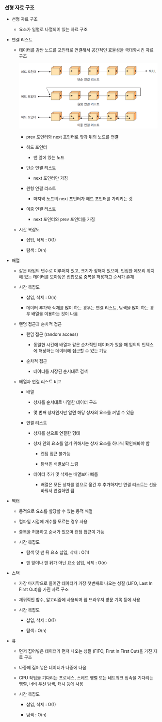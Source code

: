 ### 선형 자료 구조

- 선형 자료 구조
  
  - 요소가 일렬로 나열되어 있는 자료 구조

- 연결 리스트
  
  - 데이터를 감싼 노드를 포인터로 연결해서 공간적인 효율성을 극대화시킨 자료구조
    
    ![연결리스트](./image/%EC%97%B0%EA%B2%B0%EB%A6%AC%EC%8A%A4%ED%8A%B8.png)
    
    - prev 포인터와 next 포인터로 앞과 뒤의 노드를 연결
    
    - 헤드 포인터
      
      - 맨 앞에 있는 노드
    
    - 단순 연결 리스트
      
      - next 포인터만 가짐
    
    - 원형 연결 리스트
      
      - 마지막 노드의 next 포인터가 헤드 포인터를 가리키는 것
    
    - 이중 연결 리스트
      
      - next 포인터와 prev 포인터를 가짐
  
  - 시간 복잡도
    
    - 삽입, 삭제 : O(1)
    
    - 탐색 : O(n)

- 배열
  
  - 같은 타입의 변수로 이루어져 있고, 크기가 정해져 있으며, 인접한 메모리 위치에 있는 데이터를 모아놓은 집합으로 중복을 허용하고 순서가 존재
  
  - 시간 복잡도
    
    - 삽입, 삭제 : O(n)
    
    - 데이터 추가와 삭제를 많이 하는 경우는 연결 리스트, 탐색을 많이 하는 경우 배열을 이용하는 것이 나음
  
  - 랜덤 접근과 순차적 접근
    
    - 랜덤 접근 (random access)
      
      - 동일한 시간에 배열과 같은 순차적인 데이터가 있을 때 임의의 인덱스에 해당하는 데이터에 접근할 수 있는 기능
    
    - 순차적 접근
      
      - 데이터를 저장된 순서대로 검색
  
  - 배열과 연결 리스트 비교
    
    - 배열
      
      - 상자를 순서대로 나열한 데이터 구조
      
      - 몇 번째 상자인지만 알면 해당 상자의 요소를 꺼낼 수 있음
    
    - 연결 리스트
      
      - 상자를 선으로 연결한 형태
      
      - 상자 안의 요소를 알기 위해서는 상자 요소를 하나씩 확인해봐야 함
        
        - 랜덤 접근 불가능
        
        - 탐색은 배열보다 느림
      
      - 데이터 추가 및 삭제는 배열보다 빠름
        
        - 배열은 모든 상자를 앞으로 옮긴 후 추가하지만 연결 리스트는 선을 바꿔서 연결하면 됨

- 벡터
  
  - 동적으로 요소를 할당할 수 있는 동적 배열
  
  - 컴파일 시점에 개수를 모르는 경우 사용
  
  - 중복을 허용하고 순서가 있으며 랜덤 접근이 가능
  
  - 시간 복잡도
    
    - 탐색 및 맨 뒤 요소 삽입, 삭제 : O(1)
    
    - 맨 앞이나 맨 뒤가 아닌 요소 삽입, 삭제 : O(n)

- 스택
  
  - 가장 마지막으로 들어간 데이터가 가장 첫번째로 나오는 성질 (LIFO, Last In First Out)을 가진 자료 구조
  
  - 재귀적인 함수, 알고리즘에 사용되며 웹 브라우저 방문 기록 등에 사용
  
  - 시간 복잡도
    
    - 삽입, 삭제 : O(1)
    
    - 탐색 : O(n)

- 큐
  
  - 먼저 집어넣은 데이터가 먼저 나오는 성질 (FIFO, First In First Out)을 가진 자료 구조
  
  - 나중에 집어넣은 데이터가 나중에 나옴
  
  - CPU 작업을 기다리는 프로세스, 스레드 행렬 또는 네트워크 접속을 기다리는 행렬, 너비 우선 탐색, 캐시 등에 사용
  
  - 시간 복잡도
    
    - 삽입, 삭제 : O(1)
    
    - 탐색 : O(n)